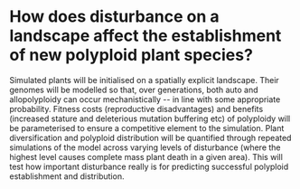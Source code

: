 # How does disturbance on a landscape affect the establishment of new polyploid plant species?

Simulated plants will be initialised on a spatially explicit landscape. Their genomes will be modelled so that, over generations, both auto and allopolyploidy can occur mechanistically -- in line with some appropriate probability. Fitness costs (reproductive disadvantages) and benefits (increased stature and deleterious mutation buffering etc) of polyploidy will be parameterised to ensure a competitive element to the simulation. Plant diversification and polyploid distribution will be quantified through repeated simulations of the model across varying levels of disturbance (where the highest level causes complete mass plant death in a given area). This will test how important disturbance really is for predicting successful polyploid establishment and distribution.
